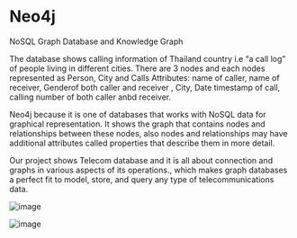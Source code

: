 # Neo4j
NoSQL Graph Database and Knowledge Graph 


The database shows calling information of Thailand country i.e “a call log” of people living in different cities. 
There are 3 nodes and each nodes represented as Person, City and Calls
Attributes: name of caller, name of receiver, Genderof both caller and receiver , City, Date timestamp of call, calling number of both caller anbd receiver.

Neo4j because it is one of databases that works with NoSQL data for graphical representation. It shows the graph that contains nodes and relationships between these nodes, also nodes and relationships may have additional attributes called properties that describe them in more detail. 

Our project shows Telecom database and it is all about connection and graphs in various aspects of its operations., which makes graph databases a perfect fit to model, store, and query any type of telecommunications data. 


![image](https://github.com/Rasika-Gulhane/Neo4j/assets/67581952/709da85c-05c0-4ead-9b77-06754b362a39)


![image](https://github.com/Rasika-Gulhane/Neo4j/assets/67581952/10d2113c-5b01-4cea-87cd-34c7262e84a7)
